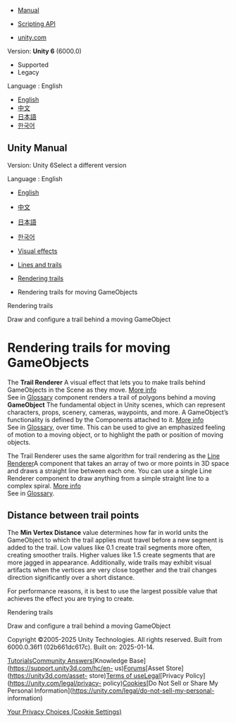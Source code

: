 [](https://docs.unity3d.com)

  * [Manual](../Manual/index.html)
  * [Scripting API](../ScriptReference/index.html)

  * [unity.com](https://unity.com/)

Version: **Unity 6** (6000.0)

  * Supported
  * Legacy

Language : English

  * [English](/Manual/trail-rendering-introduction.html)
  * [中文](/cn/current/Manual/trail-rendering-introduction.html)
  * [日本語](/ja/current/Manual/trail-rendering-introduction.html)
  * [한국어](/kr/current/Manual/trail-rendering-introduction.html)

[](https://docs.unity3d.com)

## Unity Manual

Version: Unity 6Select a different version

Language : English

  * [English](/Manual/trail-rendering-introduction.html)
  * [中文](/cn/current/Manual/trail-rendering-introduction.html)
  * [日本語](/ja/current/Manual/trail-rendering-introduction.html)
  * [한국어](/kr/current/Manual/trail-rendering-introduction.html)

  * [Visual effects](visual-effects.html)
  * [Lines and trails](visual-effects-lines-trails-billboards.html)
  * [Rendering trails](rendering-trails.html)
  * Rendering trails for moving GameObjects

[](rendering-trails.html)

Rendering trails

[](draw-configure-trail-behind-moving-gameobject.html)

Draw and configure a trail behind a moving GameObject

# Rendering trails for moving GameObjects

The **Trail Renderer** A visual effect that lets you to make trails behind
GameObjects in the Scene as they move. [More info](class-TrailRenderer.html)  
See in [Glossary](Glossary.html#TrailRenderer) component renders a trail of
polygons behind a moving **GameObject** The fundamental object in Unity
scenes, which can represent characters, props, scenery, cameras, waypoints,
and more. A GameObject’s functionality is defined by the Components attached
to it. [More info](class-GameObject.html)  
See in [Glossary](Glossary.html#GameObject), over time. This can be used to
give an emphasized feeling of motion to a moving object, or to highlight the
path or position of moving objects.

The Trail Renderer uses the same algorithm for trail rendering as the [Line
Renderer](class-LineRenderer.html)A component that takes an array of two or
more points in 3D space and draws a straight line between each one. You can
use a single Line Renderer component to draw anything from a simple straight
line to a complex spiral. [More info](class-LineRenderer.html)  
See in [Glossary](Glossary.html#LineRenderer).

## Distance between trail points

The **Min Vertex Distance** value determines how far in world units the
GameObject to which the trail applies must travel before a new segment is
added to the trail. Low values like 0.1 create trail segments more often,
creating smoother trails. Higher values like 1.5 create segments that are more
jagged in appearance. Additionally, wide trails may exhibit visual artifacts
when the vertices are very close together and the trail changes direction
significantly over a short distance.

For performance reasons, it is best to use the largest possible value that
achieves the effect you are trying to create.

[](rendering-trails.html)

Rendering trails

[](draw-configure-trail-behind-moving-gameobject.html)

Draw and configure a trail behind a moving GameObject

Copyright ©2005-2025 Unity Technologies. All rights reserved. Built from
6000.0.36f1 (02b661dc617c). Built on: 2025-01-14.

[Tutorials](https://learn.unity.com/)[Community
Answers](https://answers.unity3d.com)[Knowledge
Base](https://support.unity3d.com/hc/en-
us)[Forums](https://forum.unity3d.com)[Asset Store](https://unity3d.com/asset-
store)[Terms of
use](https://docs.unity3d.com/Manual/TermsOfUse.html)[Legal](https://unity.com/legal)[Privacy
Policy](https://unity.com/legal/privacy-
policy)[Cookies](https://unity.com/legal/cookie-policy)[Do Not Sell or Share
My Personal Information](https://unity.com/legal/do-not-sell-my-personal-
information)

[Your Privacy Choices (Cookie Settings)](javascript:void\(0\);)

